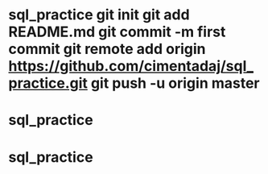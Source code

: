 # sql_practice git init git add README.md git commit -m first commit git remote add origin https://github.com/cimentadaj/sql_practice.git git push -u origin master
# sql_practice
# sql_practice
